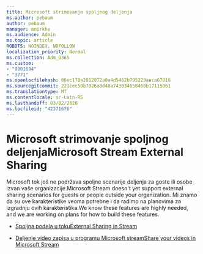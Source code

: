 ```yaml
---
title: Microsoft strimovanje spoljnog deljenja
ms.author: pebaum
author: pebaum
manager: mnirkhe
ms.audience: Admin
ms.topic: article
ROBOTS: NOINDEX, NOFOLLOW
localization_priority: Normal
ms.collection: Adm_O365
ms.custom:
- "9001694"
- "3771"
ms.openlocfilehash: 06ec178a2012872a0a4d5462b795229aeca67016
ms.sourcegitcommit: 221cec50b7026a8d48a743034658460b17115061
ms.translationtype: MT
ms.contentlocale: sr-Latn-RS
ms.lasthandoff: 03/02/2020
ms.locfileid: "42371676"
---
```

# <a name="microsoft-stream-external-sharing"></a><span data-ttu-id="426e7-102">Microsoft strimovanje spoljnog deljenja</span><span class="sxs-lookup"><span data-stu-id="426e7-102">Microsoft Stream External Sharing</span></span>

<span data-ttu-id="426e7-103">Microsoft tok još ne podržava spoljne scenarije deljenja za goste ili osobe izvan vaše organizacije.</span><span class="sxs-lookup"><span data-stu-id="426e7-103">Microsoft Stream doesn't yet support external sharing scenarios for guests or people outside your organization.</span></span> <span data-ttu-id="426e7-104">Mi znamo da su ove karakteristike veoma potrebne i da radimo na planovima za izgradnju ovih karakteristika.</span><span class="sxs-lookup"><span data-stu-id="426e7-104">We know these features are highly needed, and we are working on plans for how to build these features.</span></span>

- [<span data-ttu-id="426e7-105">Spoljna podela u toku</span><span class="sxs-lookup"><span data-stu-id="426e7-105">External Sharing in Stream</span></span>](https://docs.microsoft.com/en-us/stream/portal-share-video#external-sharing)

- [<span data-ttu-id="426e7-106">Deljenje video zapisa u programu Microsoft stream</span><span class="sxs-lookup"><span data-stu-id="426e7-106">Share your videos in Microsoft Stream</span></span>](https://docs.microsoft.com/en-us/stream/portal-share-video)
